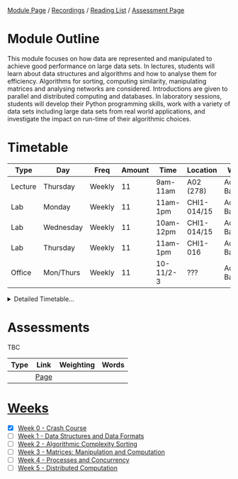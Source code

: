 [Module Page](https://canvas.sussex.ac.uk/courses/35221) /
[Recordings](https://sussex.cloud.panopto.eu/Panopto/Pages/Sessions/List.aspx?embedded=1&nomobileprompt=true#folderID=%22b624258e-4c26-45d0-9897-b22600c4706d%22) /
[Reading List](https://sussex.leganto.exlibrisgroup.com/leganto/nui/lists/23771532240002461?auth=SAML) /
[Assessment Page](https://canvas.sussex.ac.uk/courses/35221/pages/assessments-and-feedback-2)

# Module Outline
This module focuses on how data are represented and manipulated to achieve good performance on large data sets. In lectures, students will learn about data structures and algorithms and how to analyse them for efficiency. Algorithms for sorting, computing similarity, manipulating matrices and analysing networks are considered. Introductions are given to parallel and distributed computing and databases. In laboratory sessions, students will develop their Python programming skills, work with a variety of data sets including large data sets from real world applications, and investigate the impact on run-time of their algorithmic choices. 

# Timetable

| Type | Day | Freq | Amount | Time | Location | Who | 
|---|---|---|---|---|---|---|
| Lecture | Thursday   | Weekly | 11 | 9am-11am  | A02 (278)   | Adam Barrett | 
| Lab     | Monday     | Weekly | 11 | 11am-1pm  | CHI1-014/15 | Adam Barrett |
| Lab     | Wednesday  | Weekly | 11 | 10am-12pm | CHI1-014/15 | Adam Barrett |
| Lab     | Thursday   | Weekly | 11 | 11am-1pm  | CHI1-016    | Adam Barrett |
| Office  | Mon/Thurs  | Weekly | 11 | 10-11/2-3 | ???         | Adam Barrett |

<details>
  <summary>Detailed Timetable...</summary>

  |   | Mon | Tue | Wed | Thurs | Fri |
  |---|---|---|---|---|---|
  | 09-10  |---     |---   |---    | Lecture |---|
  | 10-11  | Office |---   | Lab 2 | Lecture |---|
  | 11-12  | Lab 1  |---   | Lab 2 | Lab 3   |---|
  | 12-13  | Lab 1  |---   |---    | Lab 3   |---|
  | 13-14  |---     |---   |---    |---      |---|
  | 14-15  |---     |---   |---    | Office  |---|

</details>

# Assessments

TBC

| Type | Link | Weighting | Words |
|---|---|---|---|
|  | [Page]() |  |  |

# [Weeks]()
- [x] [Week 0 - Crash Course](https://github.com/LukeBirkett/study-planner/tree/main/969G5_Algorithmic_Data_Science/weeks/week_0)
- [ ] [Week 1 - Data Structures and Data Formats](https://github.com/LukeBirkett/study-planner/tree/main/969G5_Algorithmic_Data_Science/weeks/week_1)
- [ ] [Week 2 - Algorithmic Complexity Sorting](https://github.com/LukeBirkett/study-planner/blob/main/969G5_Algorithmic_Data_Science/weeks/week_2/README.md)
- [ ] [Week 3 - Matrices: Manipulation and Computation](https://github.com/LukeBirkett/study-planner/tree/main/969G5_Algorithmic_Data_Science/weeks/week_3)
- [ ] [Week 4 - Processes and Concurrency](https://github.com/LukeBirkett/study-planner/tree/main/969G5_Algorithmic_Data_Science/weeks/week_4)
- [ ] [Week 5 - Distributed Computation]()
